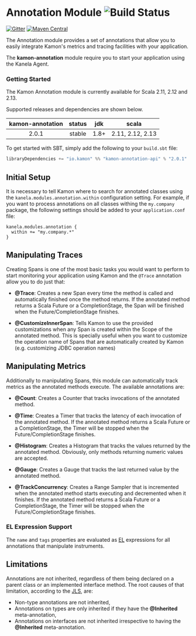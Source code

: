 Annotation Module ![Build Status](https://travis-ci.org/kamon-io/kamon-annotation.svg?branch=kanela)
==========================

[![Gitter](https://badges.gitter.im/Join%20Chat.svg)](https://gitter.im/kamon-io/Kamon?utm_source=badge&utm_medium=badge&utm_campaign=pr-badge&utm_content=badge)
[![Maven Central](https://maven-badges.herokuapp.com/maven-central/io.kamon/kamon-annotation_2.12/badge.svg)](https://maven-badges.herokuapp.com/maven-central/io.kamon/kamon-annotation_2.12)

The Annotation module provides a set of annotations that allow you to easily integrate Kamon's metrics and tracing
facilities with your application.

The <b>kamon-annotation</b> module require you to start your application using the Kanela Agent. 


### Getting Started

The Kamon Annotation module is currently available for Scala 2.11, 2.12 and 2.13.

Supported releases and dependencies are shown below.

| kamon-annotation  | status | jdk  | scala            
|:------:|:------:|:----:|------------------
|  2.0.1 | stable | 1.8+ | 2.11, 2.12, 2.13

To get started with SBT, simply add the following to your `build.sbt` file:

```scala
libraryDependencies += "io.kamon" %% "kamon-annotation-api" % "2.0.1"
```

Initial Setup
-------------

It is necessary to tell Kamon where to search for annotated classes using the `kanela.modules.annotation.within` configuration
setting. For example, if you want to process annotations on all classes withing the `my.company` package, the following
settings should be added to your `application.conf` file:

```
kanela.modules.annotation {
  within += "my.company.*"
}
```

Manipulating Traces
-------------------

Creating Spans is one of the most basic tasks you would want to perform to start monitoring your application using Kamon
and the `@Trace` annotation allow you to do just that:

* __@Trace__: Creates a new Span every time the method is called and automatically finished once the method returns. If
the annotated method returns a Scala Future or a CompletionStage, the Span will be finished when the Future/CompletionStage
finishes.

* __@CustomizeInnerSpan__: Tells Kamon to use the provided customizations when any Span is created within the Scope of
the annotated method. This is specially useful when you want to customize the operation name of Spans that are
automatically created by Kamon (e.g. customizing JDBC operation names)


Manipulating Metrics
------------------------

Additionally to manipulating Spans, this module can automatically track metrics as the annotated methods execute. The
available annotations are:

* __@Count__: Creates a Counter that tracks invocations of the annotated method.

* __@Time__: Creates a Timer that tracks the latency of each invocation of the annotated method. If the annotated method
returns a Scala Future or a CompletionStage, the Timer will be stopped when the Future/CompletionStage finishes.

* __@Histogram__: Creates a Histogram that tracks the values returned by the annotated method. Obviously, only methods
returning numeric values are accepted.

* __@Gauge__: Creates a Gauge that tracks the last returned value by the annotated method.

* __@TrackConcurrency__: Creates a Range Sampler that is incremented when the annotated method starts executing and
decremented when it finishes. If the annotated method returns a Scala Future or a CompletionStage, the Timer will be
stopped when the Future/CompletionStage finishes.


### EL Expression Support ###

The `name` and `tags` properties are evaluated as [EL] expressions for all annotations that manipulate instruments. 

Limitations
-----------

Annotations are not inherited, regardless of them being declared on a parent class or an implemented interface method.
The root causes of that limitation, according to the [JLS], are:

* Non-type annotations are not inherited,
* Annotations on types are only inherited if they have the __@Inherited__ meta-annotation,
* Annotations on interfaces are not inherited irrespective to having the __@Inherited__ meta-annotation.


[instruments]: /core/metrics/instruments/
[JLS]: http://docs.oracle.com/javase/specs/jls/se7/html/jls-9.html#jls-9.6
[Trace]: /core/tracing/core-concepts/#the-tracecontext
[Segment]: /core/tracing/core-concepts/#trace-segments
[Traces]: /core/tracing/trace-context-manipulation/#creating-and-finishing-a-tracecontext
[Segments]: /core/tracing/trace-context-manipulation/#creating-and-finishing-segments
[Limitations]: #limitations
[EL]: https://jcp.org/en/jsr/detail?id=341
